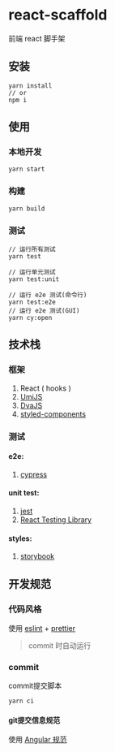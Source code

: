 # react-scaffold 
前端 react 脚手架

## 安装
```
yarn install 
// or
npm i
```

## 使用
### 本地开发
```
yarn start
```

### 构建
```
yarn build
```

### 测试

```
// 运行所有测试
yarn test

// 运行单元测试
yarn test:unit

// 运行 e2e 测试(命令行)
yarn test:e2e
// 运行 e2e 测试(GUI)
yarn cy:open 

```

## 技术栈

### 框架
1. React ( hooks )
2. [UmiJS](https://umijs.org/zh/)
3. [DvaJS](https://dvajs.com/)
4. [styled-components](https://www.styled-components.com/)


### 测试

#### e2e:
1. [cypress](https://www.cypress.io/)

#### unit test:
1. [jest](https://jestjs.io/) 
2. [React Testing Library](https://testing-library.com/docs/react-testing-library/intro)

#### styles:
1. [storybook](https://storybook.js.org/)



## 开发规范


### 代码风格
使用 [eslint](https://eslint.org/) + [prettier](https://prettier.io/) 

> commit 时自动运行


### commit 

commit提交脚本

```
yarn ci
```

#### git提交信息规范

使用 [Angular 规范](https://docs.google.com/document/d/1QrDFcIiPjSLDn3EL15IJygNPiHORgU1_OOAqWjiDU5Y/edit#heading=h.fpepsvr2gqby)
